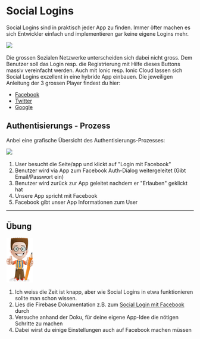 #                Social Logins

Social Logins sind in praktisch jeder App zu finden. Immer öfter machen es sich Entwickler einfach und implementieren gar keine eigene Logins mehr.

![](http://st1.vchensubeswogfpjoq.netdna-cdn.com/wp-content/uploads/2015/01/Social-Login-Page.png)

Die grossen Sozialen Netzwerke unterscheiden sich dabei nicht gross. Dem Benutzer soll das Login resp. die Registrierung mit Hilfe dieses Buttons massiv vereinfacht werden. Auch mit Ionic resp. Ionic Cloud lassen sich Social Logins exzellent in eine hybride App einbauen. Die jeweiligen Anleitung der 3 grossen Player findest du hier:

* [Facebook](https://docs.ionic.io/services/auth/facebook-native.html)
* [Twitter](https://docs.ionic.io/services/auth/twitter-auth.html)
* [Google](https://docs.ionic.io/services/auth/google-native.html)

## **Authentisierungs** - Prozess

Anbei eine grafische Übersicht des Authentisierungs-Prozesses:

![](http://www.w3programmers.com/wp-content/uploads/2013/05/how-it_happens.jpg)

1. User besucht die Seite/app und klickt auf "Login mit Facebook"
2. Benutzer wird via App zum Facebook Auth-Dialog weitergeleitet \(Gibt Email/Passwort ein\)
3. Benutzer wird zurück zur App geleitet nachdem er "Erlauben" geklickt hat
4. Unsere App spricht mit Facebook
5. Facebook gibt unser App Informationen zum User

---

## Übung

![](/_allgemein/ralph_uebung.png)

1. Ich weiss die Zeit ist knapp, aber wie Social Logins in etwa funktionieren sollte man schon wissen.
2. Lies die Firebase Dokumentation z.B. zum [Social Login mit Facebook](https://docs.ionic.io/services/auth/facebook-native.html) durch
3. Versuche anhand der Doku, für deine eigene App-Idee die nötigen Schritte zu machen
4. Dabei wirst du einige Einstellungen auch auf Facebook machen müssen



